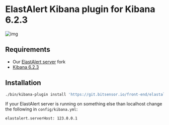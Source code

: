 # ElastAlert Kibana plugin for Kibana 6.2.3

![img](https://raw.githubusercontent.com/bitsensor/elastalert-kibana-plugin/master/kibana-elastalert-plugin-showcase.gif)

## Requirements
- Our [ElastAlert server](https://github.com/bitsensor/elastalert) fork
- [Kibana 6.2.3](https://www.elastic.co/downloads/past-releases/kibana-6-2-3)

## Installation
```bash
./bin/kibana-plugin install 'https://git.bitsensor.io/front-end/elastalert-kibana-plugin/builds/artifacts/6.2.3/raw/artifact/elastalert-kibana-plugin-latest.zip?job=build'
```

If your ElastAlert server is running on something else than localhost change the following in `config/kibana.yml`: 

```
elastalert.serverHost: 123.0.0.1
```
